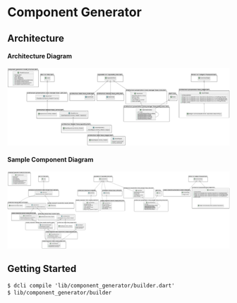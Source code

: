 # Component Generator

## Architecture

#### Architecture Diagram

![Architecture Diagram](/architecture_diagram.png)

#### Sample Component Diagram

![Sample component Diagram](/sample_component_diagram.png)

## Getting Started

```
$ dcli compile 'lib/component_generator/builder.dart'
$ lib/component_generator/builder
```
